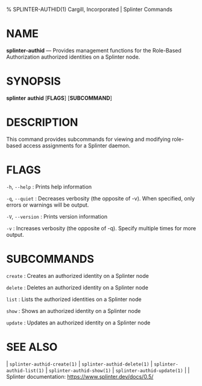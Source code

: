 % SPLINTER-AUTHID(1) Cargill, Incorporated | Splinter Commands
<!--
  Copyright 2018-2021 Cargill Incorporated
  Licensed under Creative Commons Attribution 4.0 International License
  https://creativecommons.org/licenses/by/4.0/
-->

NAME
====

**splinter-authid** — Provides management functions for the Role-Based
Authorization authorized identities on a Splinter node.

SYNOPSIS
========

**splinter** **authid** \[**FLAGS**\] \[**SUBCOMMAND**\]

DESCRIPTION
===========

This command provides subcommands for viewing and modifying role-based access
assignments for a Splinter daemon.

FLAGS
=====

`-h`, `--help`
: Prints help information

`-q`, `--quiet`
: Decreases verbosity (the opposite of -v). When specified, only errors or
  warnings will be output.

`-V`, `--version`
: Prints version information

`-v`
: Increases verbosity (the opposite of -q). Specify multiple times for more
  output.

SUBCOMMANDS
===========
`create`
: Creates an authorized identity on a Splinter node

`delete`
: Deletes an authorized identity on a Splinter node

`list`
: Lists the authorized identities on a Splinter node

`show`
: Shows an authorized identity on a Splinter node

`update`
: Updates an authorized identity on a Splinter node

SEE ALSO
========
| `splinter-authid-create(1)`
| `splinter-authid-delete(1)`
| `splinter-authid-list(1)`
| `splinter-authid-show(1)`
| `splinter-authid-update(1)`
|
| Splinter documentation: https://www.splinter.dev/docs/0.5/
